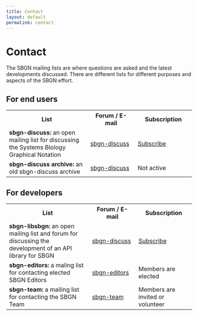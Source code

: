 ```yaml
---
title: Contact
layout: default
permalink: contact
---
```


# Contact

The SBGN mailing lists are where questions are asked and the latest developments discussed. There are different lists for different purposes and aspects of the SBGN effort.

## For end users

<table style="width:100%">
  <tr>
    <th style="width:400px">List</th>
    <th style="width:200px">Forum / E-mail</th> 
    <th style="width:200px">Subscription</th>
  </tr>
  <tr>
    <td><strong>sbgn-discuss:</strong> an open mailing list for discussing the Systems Biology Graphical Notation</td>
    <td><a href="https://groups.google.com/forum/#!forum/sbgn-discuss">sbgn-discuss</a></td> 
    <td><a href="https://groups.google.com/forum/#!forum/sbgn-discuss">Subscribe</a></td>
   </tr>
   <tr>
    <td><strong>sbgn-discuss archive:</strong> an old sbgn-discuss archive</td>
    <td><a href="https://lists.caltech.edu/pipermail/sbgn-discuss/">sbgn-discuss</a></td> 
    <td>Not active</td>
   </tr>
</table>

## For developers

<table style="width:100%">
  <tr>
    <th style="width:400px">List</th>
    <th style="width:200px">Forum / E-mail</th> 
    <th style="width:200px">Subscription</th>
  </tr>
  <tr>
    <td><strong>sbgn-libsbgn:</strong> an open mailing list and forum for discussing the development of an API library for SBGN</td>
    <td><a href="http://sourceforge.net/mailarchive/forum.php?forum_name=sbgn-libsbgn">sbgn-discuss</a></td> 
    <td><a href="https://lists.sourceforge.net/lists/listinfo/sbgn-libsbgn">Subscribe</a></td>
   </tr>
   <tr>
    <td><strong>sbgn-editors:</strong> a maling list for contacting elected SBGN Editors</td>
    <td><a href="mailto:sbgn-editors@googlegroups.com">sbgn-editors</a></td> 
    <td>Members are elected</td>
   </tr>
   <tr>
    <td><strong>sbgn-team:</strong> a mailing list for contacting the SBGN Team</td>
    <td><a href="mailto:sbgn-team@googlegroups.com">sbgn-team</a></td> 
    <td>Members are invited or volunteer</td>
   </tr>
</table>
